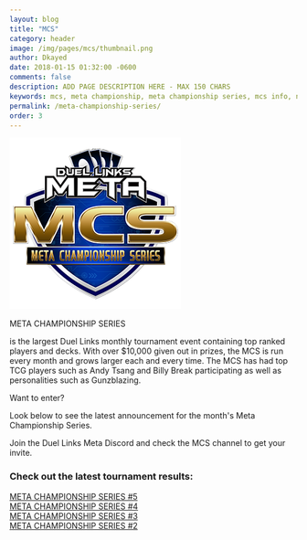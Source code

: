 ```yaml
---
layout: blog
title: "MCS"
category: header
image: /img/pages/mcs/thumbnail.png
author: Dkayed
date: 2018-01-15 01:32:00 -0600
comments: false
description: ADD PAGE DESCRIPTION HERE - MAX 150 CHARS
keywords: mcs, meta championship, meta championship series, mcs info, next mcs, mcs time
permalink: /meta-championship-series/
order: 3
---
```


<div>
    <img src="/img/logos/mcs_logo.png" class="mx-auto d-block">
</div>

<div class="row mcs-info-container">
    <div class="col-12 col-sm-12 col-md-6 col-lg-6 col-xl-6 mcs-info-container mcs-info-text-container">
        <p class="mcs-info-header-text" >META CHAMPIONSHIP SERIES</p>
        <p class="mcs-info-body-text">is the largest Duel Links monthly tournament event containing top ranked players and decks. With over $10,000 given out in prizes, the MCS is run every month and grows larger each and every time. The MCS has had top TCG players such as Andy Tsang and Billy Break participating as well as personalities such as Gunzblazing.</p>
    </div>
    <div class="col-12 col-sm-12 col-md-6 col-lg-6 col-xl-6 mcs-info-container mcs-info-pic-container">
        <div class="mcs-info-image-container mcs-info-image-container-inner"></div>
    </div>
    <div class="mcs-info-image-container"></div>   
</div>

<div class="row mcs-join-container">
    <div class="col-12 order-2 col-sm-12 col-md-6 order-md-1 col-lg-6 col-xl-6 mcs-join-container mcs-join-pic-container">
            <div class="mcs-join-image-container mcs-join-image-container-inner"></div>
    </div>
    <div class="col-12 order-1 col-sm-12 col-md-6 order-md-2 col-lg-6 col-xl-6 mcs-join-container mcs-join-text-container">
            <p class="mcs-join-header-text">Want to enter?</p>
            <p class="mcs-join-body-text">Look below to see the latest announcement for the month's Meta Championship Series.</p>
            <p class="mcs-join-body-text">Join the Duel Links Meta Discord and check the MCS channel to get your invite.</p>
    </div>     
    <div class="mcs-join-image-container"></div>      
</div>

<div class="section">
    <h3 class="text-center">Check out the latest tournament results:</h3>
    <div class="text-center">
        <a href="/news/meta-championship-series-5-report/">META CHAMPIONSHIP SERIES #5</a> 
    </div>
    <div class="text-center">
        <a href="/news/meta-championship-series-4-report/">META CHAMPIONSHIP SERIES #4</a> 
    </div>
    <div class="text-center">
        <a href="/meta-championship-series-3/">META CHAMPIONSHIP SERIES #3</a>
    </div>       
        <div class="text-center">
        <a href="/meta-championship-series-2/">META CHAMPIONSHIP SERIES #2</a>
    </div>       
</div>